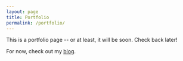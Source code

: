 ```yaml
---
layout: page
title: Portfolio
permalink: /portfolio/
---
```


This is a portfolio page -- or at least, it will be soon. Check back later!

For now, check out my [blog](/blog/).
